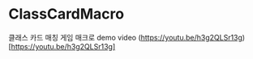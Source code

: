 # ClassCardMacro
클래스 카드 매칭 게임 매크로
demo video
(https://youtu.be/h3g2QLSr13g)[https://youtu.be/h3g2QLSr13g]
